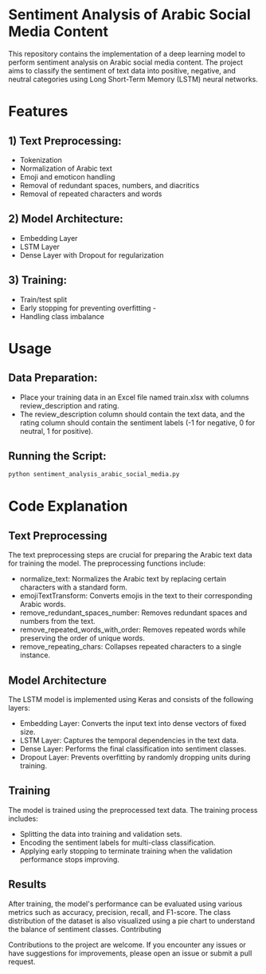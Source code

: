 # Sentiment Analysis of Arabic Social Media Content
This repository contains the implementation of a deep learning model to perform sentiment analysis on Arabic social media content. The project aims to classify the sentiment of text data into positive, negative, and neutral categories using Long Short-Term Memory (LSTM) neural networks.

# Features
## 1) Text Preprocessing:
   - Tokenization
   - Normalization of Arabic text
   - Emoji and emoticon handling
   - Removal of redundant spaces, numbers, and diacritics
   - Removal of repeated characters and words

## 2) Model Architecture:

- Embedding Layer
- LSTM Layer
- Dense Layer with Dropout for regularization

## 3) Training:

- Train/test split
- Early stopping for preventing overfitting -
- Handling class imbalance


# Usage

## Data Preparation:
  - Place your training data in an Excel file named train.xlsx with columns review_description and rating.
  - The review_description column should contain the text data, and the rating column should contain the sentiment labels (-1 for negative, 0 for neutral, 1 for positive).
## Running the Script:
```python
python sentiment_analysis_arabic_social_media.py

```
# Code Explanation
## Text Preprocessing

 The text preprocessing steps are crucial for preparing the Arabic text data for training the model. The preprocessing functions include:

  - normalize_text: Normalizes the Arabic text by replacing certain characters with a standard form.
  - emojiTextTransform: Converts emojis in the text to their corresponding Arabic words.
  - remove_redundant_spaces_number: Removes redundant spaces and numbers from the text.
  - remove_repeated_words_with_order: Removes repeated words while preserving the order of unique words.
  - remove_repeating_chars: Collapses repeated characters to a single instance.

## Model Architecture

The LSTM model is implemented using Keras and consists of the following layers:

  - Embedding Layer: Converts the input text into dense vectors of fixed size.
  - LSTM Layer: Captures the temporal dependencies in the text data.
  - Dense Layer: Performs the final classification into sentiment classes.
  - Dropout Layer: Prevents overfitting by randomly dropping units during training.

## Training

The model is trained using the preprocessed text data. The training process includes:

  - Splitting the data into training and validation sets.
  - Encoding the sentiment labels for multi-class classification.
  - Applying early stopping to terminate training when the validation performance stops improving.

## Results

After training, the model's performance can be evaluated using various metrics such as accuracy, precision, recall, and F1-score. The class distribution of the dataset is also visualized using a pie chart to understand the balance of sentiment classes.
Contributing

Contributions to the project are welcome. If you encounter any issues or have suggestions for improvements, please open an issue or submit a pull request.
